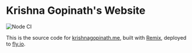 # Krishna Gopinath's Website

![Node CI](https://github.com/krishnagopinath/website/workflows/Node%20CI/badge.svg)

This is the source code for [krishnagopinath.me](https://krishnagopinath.me), built with [Remix](remix.run), deployed to [fly.io](https://fly.io).